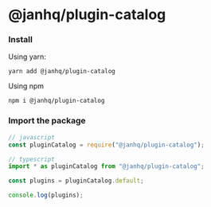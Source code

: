 # @janhq/plugin-catalog

### Install

Using yarn:

```shell
yarn add @janhq/plugin-catalog
```

Using npm

```shell
npm i @janhq/plugin-catalog
```

### Import the package

```js
// javascript
const pluginCatalog = require("@janhq/plugin-catalog");

// typescript
import * as pluginCatalog from "@janhq/plugin-catalog";
```

```js
const plugins = pluginCatalog.default;

console.log(plugins);

```

